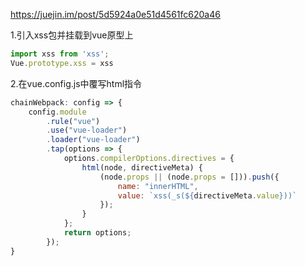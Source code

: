 https://juejin.im/post/5d5924a0e51d4561fc620a46

1.引入xss包并挂载到vue原型上

```js
import xss from 'xss';
Vue.prototype.xss = xss
```

2.在vue.config.js中覆写html指令

```js
chainWebpack: config => {
    config.module
        .rule("vue")
        .use("vue-loader")
        .loader("vue-loader")
        .tap(options => {
            options.compilerOptions.directives = {
                html(node, directiveMeta) {
                    (node.props || (node.props = [])).push({
                        name: "innerHTML",
                        value: `xss(_s(${directiveMeta.value}))`
                    });
                }
            };
            return options;
        });
}
```
